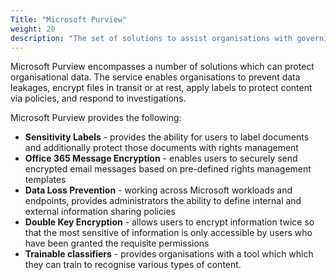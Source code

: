 ```yaml
---
Title: "Microsoft Purview"
weight: 20
description: "The set of solutions to assist organisations with governing, protecting, and managing data for system(s) built using ASD's Blueprint for Secure Cloud."
---
```


Microsoft Purview encompasses a number of solutions which can protect organisational data. The service enables organisations to prevent data leakages, encrypt files in transit or at rest, apply labels to protect content via policies, and respond to investigations.

Microsoft Purview provides the following:

* **Sensitivity Labels** - provides the ability for users to label documents and additionally protect those documents with rights management
* **Office 365 Message Encryption** - enables users to securely send encrypted email messages based on pre-defined rights management templates
* **Data Loss Prevention** - working across Microsoft workloads and endpoints, provides administrators the ability to define internal and external information sharing policies
* **Double Key Encryption** - allows users to encrypt information twice so that the most sensitive of information is only accessible by users who have been granted the requisite permissions
* **Trainable classifiers** - provides organisations with a tool which which they can train to recognise various types of content.